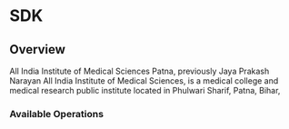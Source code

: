# SDK

## Overview

All India Institute of Medical Sciences Patna, previously Jaya Prakash Narayan All India Institute of Medical Sciences, is a medical college and medical research public institute located in Phulwari Sharif, Patna, Bihar,

### Available Operations

